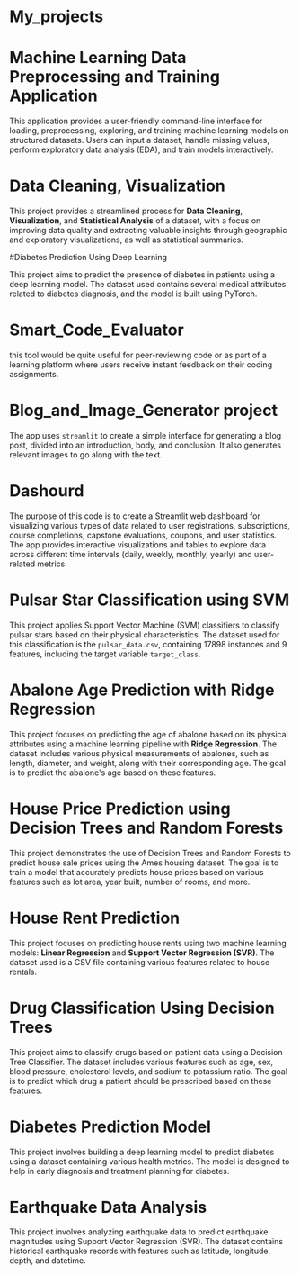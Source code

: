# My_projects


# Machine Learning Data Preprocessing and Training Application

This application provides a user-friendly command-line interface for loading, preprocessing, exploring, and training machine learning models on structured datasets. Users can input a dataset, handle missing values, perform exploratory data analysis (EDA), and train models interactively.

# Data Cleaning, Visualization

This project provides a streamlined process for **Data Cleaning**, **Visualization**, and **Statistical Analysis** of a dataset, with a focus on improving data quality and extracting valuable insights through geographic and exploratory visualizations, as well as statistical summaries.

#Diabetes Prediction Using Deep Learning

This project aims to predict the presence of diabetes in patients using a deep learning model. The dataset used contains several medical attributes related to diabetes diagnosis, and the model is built using PyTorch.
# Smart_Code_Evaluator
this tool would be quite useful for peer-reviewing code or as part of a learning platform where users receive instant feedback on their coding assignments.

# Blog_and_Image_Generator project
 The app uses `streamlit` to create a simple interface for generating a blog post, divided into an introduction, body, and conclusion. It also generates relevant images to go along with the text.

# Dashourd
The purpose of this code is to create a Streamlit web dashboard for visualizing various types of data related to user registrations, subscriptions, course completions, capstone evaluations, coupons, and user statistics. The app provides interactive visualizations and tables to explore data across different time intervals (daily, weekly, monthly, yearly) and user-related metrics.


# Pulsar Star Classification using SVM

This project applies Support Vector Machine (SVM) classifiers to classify pulsar stars based on their physical characteristics. The dataset used for this classification is the `pulsar_data.csv`, containing 17898 instances and 9 features, including the target variable `target_class`.


# Abalone Age Prediction with Ridge Regression

This project focuses on predicting the age of abalone based on its physical attributes using a machine learning pipeline with **Ridge Regression**. The dataset includes various physical measurements of abalones, such as length, diameter, and weight, along with their corresponding age. The goal is to predict the abalone's age based on these features.

# House Price Prediction using Decision Trees and Random Forests
This project demonstrates the use of Decision Trees and Random Forests to predict house sale prices using the Ames housing dataset. The goal is to train a model that accurately predicts house prices based on various features such as lot area, year built, number of rooms, and more.


# House Rent Prediction 

This project focuses on predicting house rents using two machine learning models: **Linear Regression** and **Support Vector Regression (SVR)**. The dataset used is a CSV file containing various features related to house rentals.

# Drug Classification Using Decision Trees
This project aims to classify drugs based on patient data using a Decision Tree Classifier. The dataset includes various features such as age, sex, blood pressure, cholesterol levels, and sodium to potassium ratio. The goal is to predict which drug a patient should be prescribed based on these features.

# Diabetes Prediction Model

This project involves building a deep learning model to predict diabetes using a dataset containing various health metrics. The model is designed to help in early diagnosis and treatment planning for diabetes.


# Earthquake Data Analysis

This project involves analyzing earthquake data to predict earthquake magnitudes using Support Vector Regression (SVR). The dataset contains historical earthquake records with features such as latitude, longitude, depth, and datetime.


